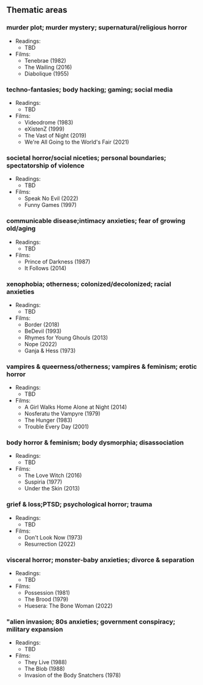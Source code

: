 ## Thematic areas

### murder plot; murder mystery; supernatural/religious horror
* Readings:
    * TBD
* Films:
    * Tenebrae (1982)
    * The Wailing (2016)
    * Diabolique (1955)

### techno-fantasies; body hacking; gaming; social media
* Readings:
    * TBD
* Films:
    * Videodrome (1983)
    * eXistenZ (1999)
    * The Vast of Night (2019)
    * We're All Going to the World's Fair (2021)

### societal horror/social niceties; personal boundaries; spectatorship of violence
* Readings:
    * TBD
* Films:
    * Speak No Evil (2022)
    * Funny Games (1997)

### communicable disease;intimacy anxieties; fear of growing old/aging
* Readings:
    * TBD
* Films:
    * Prince of Darkness (1987)
    * It Follows (2014)

### xenophobia; otherness; colonized/decolonized; racial anxieties
* Readings:
    * TBD
* Films:
    * Border (2018)
    * BeDevil (1993)
    * Rhymes for Young Ghouls (2013)
    * Nope (2022)
    * Ganja & Hess (1973)

### vampires & queerness/otherness; vampires & feminism; erotic horror
* Readings:
    * TBD
* Films:
    * A Girl Walks Home Alone at Night (2014)
    * Nosferatu the Vampyre (1979)
    * The Hunger (1983)
    * Trouble Every Day (2001)

### body horror & feminism; body dysmorphia; disassociation
* Readings:
    * TBD
* Films:
    * The Love Witch (2016)
    * Suspiria (1977)
    * Under the Skin (2013)

### grief & loss;PTSD; psychological horror; trauma
* Readings:
    * TBD
* Films:
    * Don't Look Now (1973)
    * Resurrection (2022)

### visceral horror; monster-baby anxieties; divorce & separation
* Readings:
    * TBD
* Films:
    * Possession (1981)
    * The Brood (1979)
    * Huesera: The Bone Woman (2022)

### "alien invasion; 80s anxieties; government conspiracy; military expansion
* Readings:
    * TBD
* Films:
    * They Live (1988)
    * The Blob (1988)
    * Invasion of the Body Snatchers (1978)
